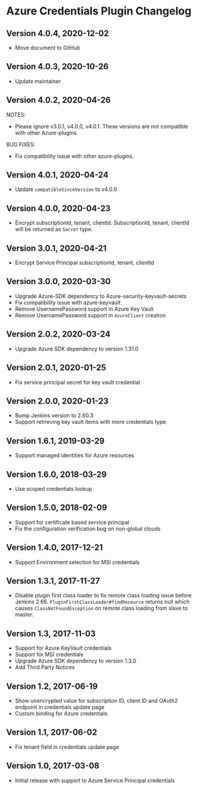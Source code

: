 # Azure Credentials Plugin Changelog

## Version 4.0.4, 2020-12-02
* Move document to GitHub

## Version 4.0.3, 2020-10-26
* Update maintainer

## Version 4.0.2, 2020-04-26
NOTES:
* Please ignore v3.0.1, v4.0.0, v4.0.1. These versions are not compatible with other Azure-plugins.

BUG FIXES:
* Fix compatibility issue with other azure-plugins.

## Version 4.0.1, 2020-04-24
* Update ```compatibleSinceVersion``` to v4.0.0

## Version 4.0.0, 2020-04-23
* Encrypt subscriptionId, tenant, clientId. SubscriptionId, tenant, clientId will be returned as ```Secret``` type.

## Version 3.0.1, 2020-04-21
* Encrypt Service Principal subscriptionId, tenant, clientId 

## Version 3.0.0, 2020-03-30
* Upgrade Azure-SDK dependency to Azure-security-keyvault-secrets
* Fix compatibility issue with azure-keyvault
* Remove UsernamePassword support in Azure Key Vault
* Remove UsernamePassword support in ```AzureClient``` creation

## Version 2.0.2, 2020-03-24
* Upgrade Azure SDK dependency to version 1.31.0

## Version 2.0.1, 2020-01-25
* Fix service principal secret for key vault credential

## Version 2.0.0, 2020-01-23
* Bump Jenkins version to 2.60.3
* Support retrieving key vault items with more credentials type

## Version 1.6.1, 2019-03-29
* Support managed identities for Azure resources

## Version 1.6.0, 2018-03-29
* Use scoped credentials lookup

## Version 1.5.0, 2018-02-09
* Support for certificate based service principal
* Fix the configuration verification bug on non-global clouds

## Version 1.4.0, 2017-12-21
* Support Environment selection for MSI credentials

## Version 1.3.1, 2017-11-27
* Disable plugin first class loader to fix remote class loading issue before Jenkins 2.66.
   `PluginFirstClassLoader#findResource` returns null which causes `ClassNotFoundException` on remote class loading from slave to master.

## Version 1.3, 2017-11-03
* Support for Azure KeyVault credentials
* Support for MSI credentials
* Upgrade Azure SDK dependency to version 1.3.0
* Add Third Party Notices

## Version 1.2, 2017-06-19
* Show unencrypted value for subscription ID, client ID and OAuth2 endpoint in credentials update page
* Custom binding for Azure credentials

## Version 1.1, 2017-06-02
* Fix tenant field in credentials update page

## Version 1.0, 2017-03-08
* Initial release with support to Azure Service Principal credentials

